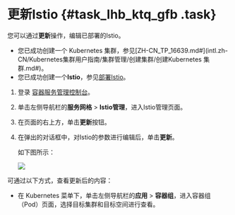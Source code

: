 # 更新Istio {#task_lhb_ktq_gfb .task}

您可以通过**更新**操作，编辑已部署的Istio。

-   您已成功创建一个 Kubernetes 集群，参见[ZH-CN\_TP\_16639.md\#](intl.zh-CN/Kubernetes集群用户指南/集群管理/创建集群/创建Kubernetes 集群.md#)。
-   您已成功创建一个**Istio**，参见[部署Istio](intl.zh-CN/Kubernetes集群用户指南/Istio管理/部署Istio.md#)。

1.  登录 [容器服务管理控制台](https://cs.console.aliyun.com/)。
2.  单击左侧导航栏的**服务网格** \> **Istio管理**，进入Istio管理页面。
3.  在页面的右上方，单击**更新**按钮。
4.  在弹出的对话框中，对Istio的参数进行编辑后，单击**更新**。 

    如下图所示：

    ![](http://static-aliyun-doc.oss-cn-hangzhou.aliyuncs.com/assets/img/21819/156629545856717_zh-CN.png)


可通过以下方式，查看更新后的内容：

-   在 Kubernetes 菜单下，单击左侧导航栏的**应用** \> **容器组**，进入容器组（Pod）页面，选择目标集群和目标空间进行查看。

